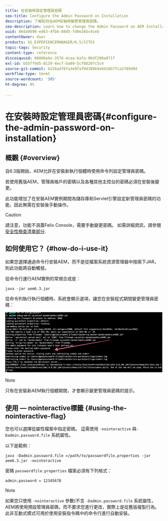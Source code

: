 ```yaml
---
title: 在安裝時設定管理員密碼
seo-title: Configure the Admin Password on Installation
description: 了解如何在AEM安裝時變更管理員密碼。
seo-description: Learn how to change the Admin Password on AEM Installation.
uuid: 06da9890-ed63-4fb6-88d5-fd0e16bc4ceb
contentOwner: User
products: SG_EXPERIENCEMANAGER/6.5/SITES
topic-tags: Security
content-type: reference
discoiquuid: 00806e6e-3578-4caa-bafa-064f200a871f
exl-id: b55ff9d5-8139-4ecf-ba09-5cf88207c5c4
source-git-commit: b220adf6fa3e9faf94389b9a9416b7fca2f89d9d
workflow-type: tm+mt
source-wordcount: '305'
ht-degree: 0%

---
```


# 在安裝時設定管理員密碼{#configure-the-admin-password-on-installation}

## 概觀 {#overview}

自6.3版開始，AEM允許在安裝新執行個體時使用命令列設定管理員密碼。

若使用舊版AEM，管理員帳戶的密碼以及各種其他主控台的密碼必須在安裝後變更。

此功能增加了在安裝AEM實例期間為儲存庫和Servlet引擎設定新管理員密碼的功能，因此無需在安裝後手動操作。

>[!CAUTION]
>
>請注意，功能不涵蓋Felix Console，需要手動變更密碼。 如需詳細資訊，請參閱 [安全性檢查清單部分](/help/sites-administering/security-checklist.md#change-default-passwords-for-the-aem-and-osgi-console-admin-accounts).

## 如何使用它？ {#how-do-i-use-it}

如果您選擇通過命令行安裝AEM，而不是從檔案系統資源管理器中按兩下JAR，則此功能將自動觸發。

從命令行運行AEM實例的常規合成是：

```shell
java -jar aem6.3.jar
```

從命令列執行執行個體時，系統會顯示選項，讓您在安裝程式期間變更管理員密碼：

![chlimage_1-116](assets/chlimage_1-116a.png)

>[!NOTE]
>
>只有在安裝新AEM執行個體期間，才會顯示變更管理員密碼的提示。

## 使用 — nointeractive標籤 {#using-the-nointeractive-flag}

您也可以選擇從屬性檔案中指定密碼。 這需使用 `-nointeractive` 與`-Dadmin.password.file` 系統屬性。

以下是範例：

```shell
java -Dadmin.password.file =/path/to/passwordfile.properties -jar aem6.3.jar -nointeractive
```

密碼 `passwordfile.properties` 檔案必須有下列格式：

```xml
admin.password = 12345678
```

>[!NOTE]
>
>如果您只使用 `-nointeractive` 參數(不含 `-Dadmin.password.file` 系統屬性， AEM將使用預設管理員密碼，而不要求您進行更改，實際上是從舊版複製行為。 此非互動式模式可用於使用安裝指令碼中的命令行進行自動安裝。

